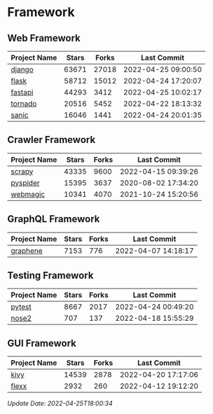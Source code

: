 # Framework

## Web Framework
| Project Name | Stars | Forks | Last Commit |
| ------------ | ----- | ----- | ----------- |
| [django](https://github.com/django/django) | 63671 | 27018 | 2022-04-25 09:00:50 |
| [flask](https://github.com/pallets/flask) | 58712 | 15012 | 2022-04-24 17:20:07 |
| [fastapi](https://github.com/tiangolo/fastapi) | 44293 | 3412 | 2022-04-25 10:02:17 |
| [tornado](https://github.com/tornadoweb/tornado) | 20516 | 5452 | 2022-04-22 18:13:32 |
| [sanic](https://github.com/sanic-org/sanic) | 16046 | 1441 | 2022-04-24 20:01:35 |

## Crawler Framework
| Project Name | Stars | Forks | Last Commit |
| ------------ | ----- | ----- | ----------- |
| [scrapy](https://github.com/scrapy/scrapy) | 43335 | 9600 | 2022-04-15 09:39:26 |
| [pyspider](https://github.com/binux/pyspider) | 15395 | 3637 | 2020-08-02 17:34:20 |
| [webmagic](https://github.com/code4craft/webmagic) | 10341 | 4070 | 2021-10-24 15:20:56 |

## GraphQL Framework
| Project Name | Stars | Forks | Last Commit |
| ------------ | ----- | ----- | ----------- |
| [graphene](https://github.com/graphql-python/graphene) | 7153 | 776 | 2022-04-07 14:18:17 |

## Testing Framework
| Project Name | Stars | Forks | Last Commit |
| ------------ | ----- | ----- | ----------- |
| [pytest](https://github.com/pytest-dev/pytest) | 8667 | 2017 | 2022-04-24 00:49:20 |
| [nose2](https://github.com/nose-devs/nose2) | 707 | 137 | 2022-04-18 15:55:29 |

## GUI Framework
| Project Name | Stars | Forks | Last Commit |
| ------------ | ----- | ----- | ----------- |
| [kivy](https://github.com/kivy/kivy) | 14539 | 2878 | 2022-04-20 17:17:06 |
| [flexx](https://github.com/flexxui/flexx) | 2932 | 260 | 2022-04-12 19:12:20 |

*Update Date: 2022-04-25T18:00:34*
